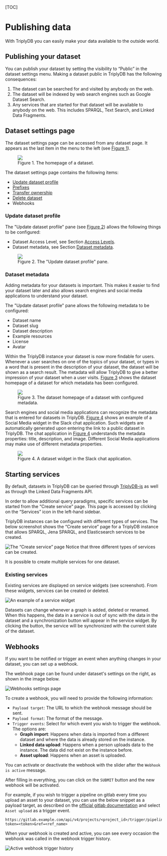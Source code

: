 [TOC]

# Publishing data

With TriplyDB you can easily make your data available to the outside world.

## Publishing your dataset

You can publish your dataset by setting the visibility to “Public” in
the dataset settings menu. Making a dataset public in TriplyDB has
the following consequences:

1. The dataset can be searched for and visited by anybody on the web.
2. The dataset will be indexed by web search engines such as Google
   Dataset Search.
3. Any services that are started for that dataset will be available
   to anybody on the web. This includes SPARQL, Text
   Search, and Linked Data Fragments.

## Dataset settings page

The dataset settings page can be accessed from any dataset page. It appears as the last item in the menu to the left (see [Figure 1](#fig-dataset-homepage)).

<figure id=fig-dataset-homepage">
  <img src="../../assets/dataset-homepage.png">
  <figcaption>Figure 1. The homepage of a dataset.</figcaption>
</figure>

The dataset settings page contains the following items:

- [Update dataset profile](#update-dataset-profile)
- [Prefixes](#prefixes)
- [Transfer ownership](#transfer-ownership)
- [Delete dataset](#delete-dataset)
- Webhooks

### Update dataset profile

The "Update dataset profile" pane (see [Figure 2](#fig-update-dataset-profile-pane)) allows the following things to be configured:

- Dataset Access Level, see Section [Access Levels](../reference/index.md#access-levels).
- Dataset metadata, see Section [Dataset metadata](#dataset-metadata).

<figure id=fig-update-dataset-profile-pane">
  <img src="../../assets/update-dataset-profile-pane.png">
  <figcaption>Figure 2. The "Update dataset profile" pane.</figcaption>
</figure>

### Dataset metadata

Adding metadata for your datasets is important. This makes it easier to find your dataset later and also allows search engines and social media applications to understand your dataset.

The "Update dataset profile" pane allows the following metadata to be configured:

- Dataset name
- Dataset slug
- Dataset description
- Example resources
- License
- Avatar

Within the TriplyDB instance your dataset is now more findable for users. Whenever a user searches on one of the topics of your dataset, or types in a word that is present in the description of your dataset, the dataset will be shown as a search result. The metadata will allow TriplyDB to give a better impression of your dataset when a user visits. [Figure 3](#fig-dataset-homepage-with-metadata) shows the dataset homepage of a dataset for which metadata has been configured.

<figure id="fig-dataset-homepage-with-metadata">
  <img src="../../assets/dataset-homepage-with-metadata.png">
  <figcaption>Figure 3. The dataset homepage of a dataset with configured metadata.</figcaption>
</figure>

Search engines and social media applications can recognize the metadata that is entered for datasets in TriplyDB. [Figure 4](#fig-slack-widget) shows an example of a Social Media widget in the Slack chat application. Such widgets are automatically generated upon entering the link to a public dataset in TriplyDB. The chat application in [Figure 4](#fig-slack-widget) understands the metadata properties: title, description, and image. Different Social Media applications may make use of different metadata properties.

<figure id="fig-slack-widget">
  <img src="../../assets/slack-widget.png">
  <figcaption>Figure 4. A dataset widget in the Slack chat application.</figcaption>
</figure>

## Starting services

By default, datasets in TriplyDB can be queried through [TriplyDB-js](../../triplydb-js/index.md) as well as through the Linked Data Fragments API.

In order to allow additional query paradigms, specific services can be
started from the “Create service” page. This page is accessed by
clicking on the “Services” icon in the left-hand sidebar.

TriplyDB instances can be configured with different types of services.
The below screenshot shows the “Create service” page for a TriplyDB
instance that allows SPARQL, Jena SPARQL, and Elasticsearch services
to be created.

![The “Create service” page](../../assets/create-service.png) Notice that three different types of services can be created.

It is possible to create multiple services for one dataset.

### Existing services

Existing services are displayed on service widgets (see screenshot).
From these widgets, services can be created or deleted.

![An example of a service widget](../../assets/service-widget.png)

Datasets can change whenever a graph is added, deleted or renamed. When this
happens, the data in a service is out of sync with the data in the dataset and
a synchronization button will appear in the service widget. By clicking the
button, the service will be synchronized with the current state of the dataset.

## Webhooks

If you want to be notified or trigger an event when anything changes in your dataset, you can set up a webhook.

The webhook page can be found under dataset's settings on the right, as shown in the image below.

![Webhooks settings page](../../assets/webhook.png)

To create a webhook, you will need to provide the following information:

- `Payload target`: The URL to which the webhook message should be sent.
- `Payload format`: The format of the message.
- `Trigger events`: Select for which event you wish to trigger the webhook. The options are:
  - **Graph import**: Happens when data is imported from a different dataset and where the data is already stored on the instance.
  - **Linked data upload**: Happens when a person uploads data to the instance. The data did not exist on the instance before.
  - **Asset upload**: Happens when an asset is uploaded.


You can activate or deactivate the webhook with the slider after the `Webhook is active` message.

After filling in everything, you can click on the `SUBMIT` button and the new webhook will be activated.

For example, if you wish to trigger a pipeline on gitlab every time you upload an asset to your dataset, you can use the below snippet as a payload target, as described on the [official gitlab documentation](https://docs.gitlab.com/ee/ci/triggers/) and select `Asset upload` as a trigger event.

```
https://gitlab.example.com/api/v4/projects/<project_id>/trigger/pipeline?token=<token>&ref=<ref_name>
```
When your webhook is created and active, you can see every occasion the webhook was called in the webhook trigger history.

![Active webhook trigger history](../../assets/webhook_trigger_history.png)
